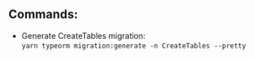 ## Commands:

- Generate CreateTables migration:<br />
  `yarn typeorm migration:generate -n CreateTables --pretty`
